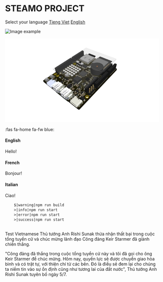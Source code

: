 # STEAMO PROJECT

Select your language
[Tieng Viet](vi/)
[English](en/)

![Image example](https://doimages.nyc3.cdn.digitaloceanspaces.com/002Blog/0-BLOG-BANNERS/app_platform.pnghttps://doimages.nyc3.cdn.digitaloceanspaces.com/002Blog/0-BLOG-BANNERS/app_platform.png "an example image")

![3D_Brain_Board](/_media/3D_Brain_Board.png "Steamo Brain board")

:fas fa-home fa-fw blue:

<!-- tabs:start -->

#### **English**

Hello!

#### **French**

Bonjour!

#### **Italian**

Ciao!

<!-- tabs:end -->

```terminal
    $|warning|npm run build
    >|info|npm run start
    >|error|npm run start
    >|success|npm run start
```
<br>
Test Vietnamese
Thủ tướng Anh Rishi Sunak thừa nhận thất bại trong cuộc tổng tuyển cử và chúc mừng lãnh đạo Công đảng Keir Starmer đã giành chiến thắng.

"Công đảng đã thắng trong cuộc tổng tuyển cử này và tôi đã gọi cho ông Keir Starmer để chúc mừng. Hôm nay, quyền lực sẽ được chuyển giao hòa bình và có trật tự, với thiện chí từ các bên. Đó là điều sẽ đem lại cho chúng ta niềm tin vào sự ổn định cũng như tương lai của đất nước", Thủ tướng Anh Rishi Sunak tuyên bố ngày 5/7.
